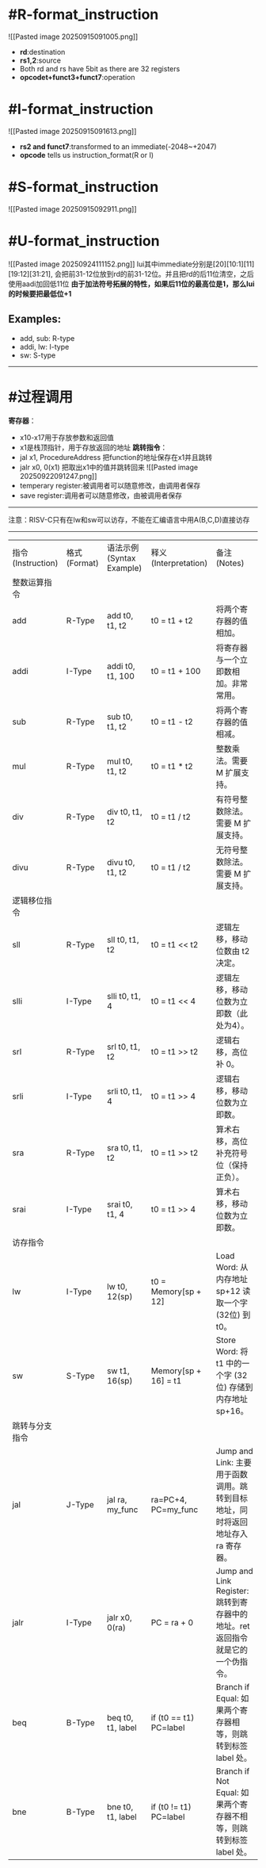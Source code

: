 # #R-format_instruction 

![[Pasted image 20250915091005.png]]

- **rd**:destination
- **rs1,2**:source
- Both rd and rs have 5bit as there are 32 registers
- **opcodet+funct3+funct7**:operation
# #I-format_instruction

![[Pasted image 20250915091613.png]]
- **rs2 and funct7**:transformed to an immediate(-2048~+2047)
- **opcode** tells us instruction_format(R or I)
# #S-format_instruction

![[Pasted image 20250915092911.png]]
# #U-format_instruction

![[Pasted image 20250924111152.png]]
lui其中immediate分别是\[20]\[10:1]\[11]\[19:12]\[31:21], 会把前31-12位放到rd的前31-12位。并且把rd的后11位清空，之后使用aadi加回低11位
**由于加法符号拓展的特性，如果后11位的最高位是1，那么lui的时候要把最低位+1**
## Examples:
- add, sub: R-type
- addi, lw: I-type
- sw: S-type

---
# #过程调用
**寄存器**：
- x10-x17用于存放参数和返回值
- x1是栈顶指针，用于存放返回的地址
**跳转指令**：
- jal x1, ProcedureAddress  把function的地址保存在x1并且跳转
- jalr x0, 0(x1) 把取出x1中的值并跳转回来
![[Pasted image 20250922091247.png]]
- temperary register:被调用者可以随意修改，由调用者保存
- save register:调用者可以随意修改，由被调用者保存
---
注意：RISV-C只有在lw和sw可以访存，不能在汇编语言中用A(B,C,D)直接访存

---
|   |   |   |   |   |
|---|---|---|---|---|
|指令 (Instruction)|格式 (Format)|语法示例 (Syntax Example)|释义 (Interpretation)|备注 (Notes)|
|整数运算指令|||||
|add|R-Type|add t0, t1, t2|t0 = t1 + t2|将两个寄存器的值相加。|
|addi|I-Type|addi t0, t1, 100|t0 = t1 + 100|将寄存器与一个立即数相加。非常常用。|
|sub|R-Type|sub t0, t1, t2|t0 = t1 - t2|将两个寄存器的值相减。|
|mul|R-Type|mul t0, t1, t2|t0 = t1 * t2|整数乘法。需要 M 扩展支持。|
|div|R-Type|div t0, t1, t2|t0 = t1 / t2|有符号整数除法。需要 M 扩展支持。|
|divu|R-Type|divu t0, t1, t2|t0 = t1 / t2|无符号整数除法。需要 M 扩展支持。|
|逻辑移位指令|||||
|sll|R-Type|sll t0, t1, t2|t0 = t1 << t2|逻辑左移，移动位数由 t2 决定。|
|slli|I-Type|slli t0, t1, 4|t0 = t1 << 4|逻辑左移，移动位数为立即数（此处为4）。|
|srl|R-Type|srl t0, t1, t2|t0 = t1 >> t2|逻辑右移，高位补 0。|
|srli|I-Type|srli t0, t1, 4|t0 = t1 >> 4|逻辑右移，移动位数为立即数。|
|sra|R-Type|sra t0, t1, t2|t0 = t1 >> t2|算术右移，高位补充符号位（保持正负）。|
|srai|I-Type|srai t0, t1, 4|t0 = t1 >> 4|算术右移，移动位数为立即数。|
|访存指令|||||
|lw|I-Type|lw t0, 12(sp)|t0 = Memory[sp + 12]|Load Word: 从内存地址 sp+12 读取一个字 (32位) 到 t0。|
|sw|S-Type|sw t1, 16(sp)|Memory[sp + 16] = t1|Store Word: 将 t1 中的一个字 (32位) 存储到内存地址 sp+16。|
|跳转与分支指令|||||
|jal|J-Type|jal ra, my_func|ra=PC+4, PC=my_func|Jump and Link: 主要用于函数调用。跳转到目标地址，同时将返回地址存入 ra 寄存器。|
|jalr|I-Type|jalr x0, 0(ra)|PC = ra + 0|Jump and Link Register: 跳转到寄存器中的地址。ret 返回指令就是它的一个伪指令。|
|beq|B-Type|beq t0, t1, label|if (t0 == t1) PC=label|Branch if Equal: 如果两个寄存器相等，则跳转到标签 label 处。|
|bne|B-Type|bne t0, t1, label|if (t0 != t1) PC=label|Branch if Not Equal: 如果两个寄存器不相等，则跳转到标签 label 处。|

